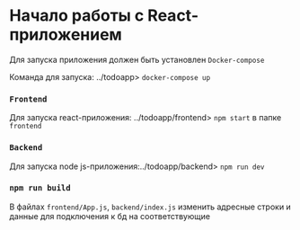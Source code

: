 # Начало работы с React-приложением

Для запуска приложения должен быть установлен `Docker-compose`

Команда для запуска: ../todoapp> `docker-compose up`

### `Frontend`

Для запуска react-приложения: ../todoapp/frontend> `npm start` в папке `frontend`

### `Backend`

Для запуска node js-приложения:../todoapp/backend> `npm run dev`

### `npm run build`

В файлах `frontend/App.js`, `backend/index.js` изменить адресные строки и данные для подключения к бд на соответствующие
